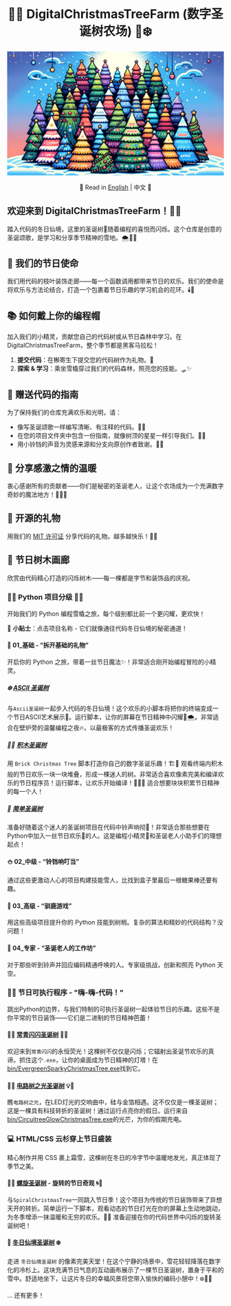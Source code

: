 <div align="center">

# 🎄🎅 DigitalChristmasTreeFarm (数字圣诞树农场) 🌟❄️

![DigitalChristmasTreeFarm 封面](images/DigitalChristmasTreeFarmCover.png)

📜 Read in [English](README.md) | 中文 📜

</div>

## 欢迎来到 DigitalChristmasTreeFarm！🎉🎁
踏入代码的冬日仙境，这里的圣诞树🎄随着编程的喜悦而闪烁。这个仓库是创意的圣诞颂歌，是学习和分享季节精神的雪地。🌨️👨‍💻

## 🌟 我们的节日使命
我们用代码的枝叶装饰走廊——每一个函数调用都带来节日的欢乐。我们的使命是将欢乐与方法论结合，打造一个包裹着节日乐趣的学习机会的花环。🕯️📜

## 📚 如何戴上你的编程帽
加入我们的小精灵，贡献您自己的代码树或从节日森林中学习。在 DigitalChristmasTreeFarm，整个季节都是黑客马拉松！
1. **提交代码**：在槲寄生下提交您的代码树作为礼物。💝
2. **探索 & 学习**：乘坐雪橇穿过我们的代码森林，照亮您的技能。🛷✨

## 🔗 赠送代码的指南
为了保持我们的仓库充满欢乐和光明，请：
- 像写圣诞颂歌一样编写清晰、有注释的代码。📝🎶
- 在您的项目文件夹中包含一份指南，就像树顶的星星一样引导我们。🌟📖
- 用小铃铛的声音为灵感来源和分支向原创作者致谢。🔔👏

## 🤝 分享感激之情的温暖
衷心感谢所有的贡献者——你们是秘密的圣诞老人，让这个农场成为一个充满数字奇妙的魔法地方！🎅👩‍💻

## 📄 开源的礼物
用我们的 [MIT 许可证](./LICENSE) 分享代码的礼物。越多越快乐！📜🤗

## 🎨 节日树木画廊
欣赏由代码精心打造的闪烁树木——每一棵都是字节和装饰品的庆祝。

### 🎄🌟 Python 项目分级 🌟🎄
开始我们的 Python 编程雪橇之旅，每个级别都比前一个更闪耀，更欢快！

🌟 **小贴士**：点击项目名称 - 它们就像通往代码冬日仙境的秘密通道！

#### 🎁 01_基础 - “拆开基础的礼物”
开启你的 Python 之旅，带着一丝节日魔法✨！非常适合刚开始编程冒险的小精灵。

##### ❄️ [ASCII 圣诞树](python/01_Basic/AsciiChristmasTree)
与`Ascii圣诞树`一起步入代码的冬日仙境！这个欢乐的小脚本将把你的终端变成一个节日ASCII艺术展示🎨。运行脚本，让你的屏幕在节日精神中闪耀🎅🌨️。非常适合在壁炉旁的温馨编程之夜🔥，以最极客的方式传播圣诞欢乐！

##### 🧱🎄 [积木圣诞树](python/01_Basic/BrickChristmasTree)
用 `Brick Christmas Tree` 脚本打造你自己的数字圣诞乐趣！🏗️🌟 观看终端内积木般的节日欢乐一块一块堆叠，形成一棵迷人的树。非常适合喜欢像素完美和编译欢乐的节日程序员！运行脚本，让欢乐开始编译！🎁👩‍💻 适合想要块块积累节日精神的每一个人！

##### 🎄 [简单圣诞树](python/01_Basic/SimpleChristmasTree)
准备好随着这个迷人的圣诞树项目在代码中铃声响彻🎵！非常适合那些想要在Python中加入一丝节日欢乐🎉的人。这是编程小精灵🧝和圣诞老人小助手们的理想起点！

#### ⛄ 02_中级 - “铃铛响叮当”
通过这些更激动人心的项目构建技能雪人，比找到盒子里最后一根糖果棒还要有趣。

#### 🦌 03_高级 - “驯鹿游戏”
用这些高级项目提升你的 Python 技能到树梢。复杂的算法和精妙的代码结构？没问题！

#### 🌠 04_专家 - “圣诞老人的工作坊”
对于那些听到铃声并回应编码精通呼唤的人。专家级挑战，创新和照亮 Python 天空。

### 🎅💾 节日可执行程序 - "嗨-嗨-代码！"

跳出Python的边界，与我们特制的可执行圣诞树一起体验节日的乐趣。这些不是你平常的节日装饰——它们是二进制的节日精神芭蕾！

#### 🌲✨ [常青闪闪圣诞树](bin/EvergreenSparkyChristmasTree.exe) 🎁💫

欢迎来到`常青闪闪`的永恒荧光！这棵树不仅仅是闪烁；它辐射出圣诞节欢乐的真谛。抓住这个`.exe`，让你的桌面成为节日精神的灯塔！在[bin/EvergreenSparkyChristmasTree.exe](bin/EvergreenSparkyChristmasTree(常青闪闪圣诞树).exe)找到它。

#### 🔌🌟 [电路树之光圣诞树](bin/CircuitreeGlowChristmasTree.exe) 💡🎄

瞧`电路树之光`，在LED灯光的交响曲中，硅与金箔相遇。这不仅仅是一棵圣诞树；这是一棵具有科技转折的圣诞树！通过运行点亮你的假日。运行来自[bin/CircuitreeGlowChristmasTree.exe](bin/CircuitreeGlowChristmasTree(电路树之光圣诞树).exe)的光芒，为你的假期充电。

### 💻 HTML/CSS 云杉穿上节日盛装
精心制作并用 CSS 裹上霜雪，这棵树在冬日的冷字节中温暖地发光，真正体现了季节之美。

#### 🌟✨ [螺旋圣诞树](htmlCSS/SpiralChristmasTree) - 旋转的节日奇观 🌀🎄
与`SpiralChristmasTree`一同跳入节日季！这个项目为传统的节日装饰带来了异想天开的转折。简单运行一下脚本，观看动态的节日灯光在你的屏幕上生动地跳动，为冬季增添一抹温暖和无穷的欢乐。🌠🎁 准备迎接在你的代码世界中闪烁的旋转圣诞树吧！

#### 🎄 [冬日仙境圣诞树](htmlCSS/WinterWonderlandChristmasTree/) ❄️
走进 `冬日仙境圣诞树` 的像素完美天堂！在这个宁静的场景中，雪花轻轻降落在数字化的冷杉上。这块充满节日气息的互动画布展示了一棵节日圣诞树，置身于平和的雪中。舒适地坐下，让这片冬日的幸福风景将您带入愉快的编码小憩中！❄️👨‍💻

... 还有更多！
